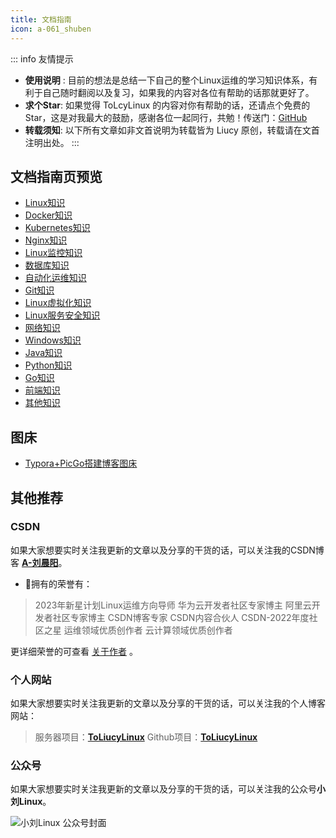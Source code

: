 ```yaml
---
title: 文档指南
icon: a-061_shuben
---
```




::: info   友情提示
- **使用说明** : 目前的想法是总结一下自己的整个Linux运维的学习知识体系，有利于自己随时翻阅以及复习，如果我的内容对各位有帮助的话那就更好了。
- **求个Star**: 如果觉得 ToLcyLinux 的内容对你有帮助的话，还请点个免费的 Star，这是对我最大的鼓励，感谢各位一起同行，共勉！传送门：[GitHub](https://github.com/liuchenyang0703/ToLiucyLinux)
- **转载须知**: 以下所有文章如非文首说明为转载皆为 Liucy 原创，转载请在文首注明出处。
:::

## 文档指南页预览
- [Linux知识](./Linux/)
- [Docker知识](./Docker/)
- [Kubernetes知识](./Kubernetes/)
- [Nginx知识](./Nginx/)
- [Linux监控知识](./monitor/)
- [数据库知识](./database/)
- [自动化运维知识](./automation/)
- [Git知识](./Git/)
- [Linux虚拟化知识](./virtualization/)
- [Linux服务安全知识](./secure/)
- [网络知识](./network/)
- [Windows知识](./Windows/)
- [Java知识](./Java/)
- [Python知识](./Python/)
- [Go知识](./Go/)
- [前端知识](./front/)
- [其他知识](./other/)


## 图床
- [Typora+PicGo搭建博客图床](other/图床oss.md)

## 其他推荐
### CSDN
如果大家想要实时关注我更新的文章以及分享的干货的话，可以关注我的CSDN博客 [**A-刘晨阳**](https://blog.csdn.net/liu_chen_yang?type=blog)。
* 🏅拥有的荣誉有：
> 2023年新星计划Linux运维方向导师
> 华为云开发者社区专家博主
> 阿里云开发者社区专家博主
> CSDN博客专家
> CSDN内容合伙人
> CSDN-2022年度社区之星
> 运维领域优质创作者
> 云计算领域优质创作者



更详细荣誉的可查看 [关于作者](../person.md) 。

### 个人网站
如果大家想要实时关注我更新的文章以及分享的干货的话，可以关注我的个人博客网站：
>服务器项目：[**ToLiucyLinux**](http://liuchenyang.top)
Github项目：[**ToLiucyLinux**](https://liuchenyang0703.github.io/ToLiucyLinux/)

### 公众号
如果大家想要实时关注我更新的文章以及分享的干货的话，可以关注我的公众号**小刘Linux**。


![小刘Linux 公众号封面](https://lcy-blog.oss-cn-beijing.aliyuncs.com/blog/202312142008812.png)